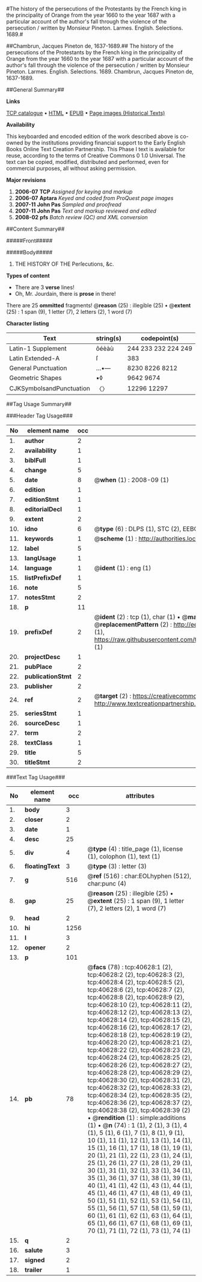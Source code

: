 #The history of the persecutions of the Protestants by the French king in the principality of Orange from the year 1660 to the year 1687 with a particular account of the author's fall through the violence of the persecution / written by Monsieur Pineton. Larmes. English. Selections. 1689.#

##Chambrun, Jacques Pineton de, 1637-1689.##
The history of the persecutions of the Protestants by the French king in the principality of Orange from the year 1660 to the year 1687 with a particular account of the author's fall through the violence of the persecution / written by Monsieur Pineton.
Larmes. English. Selections. 1689.
Chambrun, Jacques Pineton de, 1637-1689.

##General Summary##

**Links**

[TCP catalogue](http://www.ota.ox.ac.uk/tcp/)  • 
[HTML](http://tei.it.ox.ac.uk/tcp/Texts-HTML/free/A54/A54909.html)  • 
[EPUB](http://tei.it.ox.ac.uk/tcp/Texts-EPUB/free/A54/A54909.epub) • 
[Page images (Historical Texts)](https://data.historicaltexts.jisc.ac.uk/view?pubId=eebo-07944543e&pageId=eebo-07944543e-40628-1)

**Availability**

This keyboarded and encoded edition of the
	       work described above is co-owned by the institutions
	       providing financial support to the Early English Books
	       Online Text Creation Partnership. This Phase I text is
	       available for reuse, according to the terms of Creative
	       Commons 0 1.0 Universal. The text can be copied,
	       modified, distributed and performed, even for
	       commercial purposes, all without asking permission.

**Major revisions**

1. __2006-07__ __TCP__ *Assigned for keying and markup*
1. __2006-07__ __Aptara__ *Keyed and coded from ProQuest page images*
1. __2007-11__ __John Pas__ *Sampled and proofread*
1. __2007-11__ __John Pas__ *Text and markup reviewed and edited*
1. __2008-02__ __pfs__ *Batch review (QC) and XML conversion*

##Content Summary##

#####Front#####

#####Body#####

1. THE
HISTORY
OF THE
Perſecutions, &c.

**Types of content**

  * There are 3 **verse** lines!
  * Oh, Mr. Jourdain, there is **prose** in there!

There are 25 **ommitted** fragments! 
 @__reason__ (25) : illegible (25)  •  @__extent__ (25) : 1 span (9), 1 letter (7), 2 letters (2), 1 word (7)

**Character listing**


|Text|string(s)|codepoint(s)|
|---|---|---|
|Latin-1 Supplement|ôéèàù|244 233 232 224 249|
|Latin Extended-A|ſ|383|
|General Punctuation|…•—|8230 8226 8212|
|Geometric Shapes|▪◊|9642 9674|
|CJKSymbolsandPunctuation|〈〉|12296 12297|

##Tag Usage Summary##

###Header Tag Usage###

|No|element name|occ|attributes|
|---|---|---|---|
|1.|__author__|2||
|2.|__availability__|1||
|3.|__biblFull__|1||
|4.|__change__|5||
|5.|__date__|8| @__when__ (1) : 2008-09 (1)|
|6.|__edition__|1||
|7.|__editionStmt__|1||
|8.|__editorialDecl__|1||
|9.|__extent__|2||
|10.|__idno__|6| @__type__ (6) : DLPS (1), STC (2), EEBO-CITATION (1), OCLC (1), VID (1)|
|11.|__keywords__|1| @__scheme__ (1) : http://authorities.loc.gov/ (1)|
|12.|__label__|5||
|13.|__langUsage__|1||
|14.|__language__|1| @__ident__ (1) : eng (1)|
|15.|__listPrefixDef__|1||
|16.|__note__|5||
|17.|__notesStmt__|2||
|18.|__p__|11||
|19.|__prefixDef__|2| @__ident__ (2) : tcp (1), char (1)  •  @__matchPattern__ (2) : ([0-9\-]+):([0-9IVX]+) (1), (.+) (1)  •  @__replacementPattern__ (2) : http://eebo.chadwyck.com/downloadtiff?vid=$1&page=$2 (1), https://raw.githubusercontent.com/textcreationpartnership/Texts/master/tcpchars.xml#$1 (1)|
|20.|__projectDesc__|1||
|21.|__pubPlace__|2||
|22.|__publicationStmt__|2||
|23.|__publisher__|2||
|24.|__ref__|2| @__target__ (2) : https://creativecommons.org/publicdomain/zero/1.0/ (1), http://www.textcreationpartnership.org/docs/. (1)|
|25.|__seriesStmt__|1||
|26.|__sourceDesc__|1||
|27.|__term__|2||
|28.|__textClass__|1||
|29.|__title__|5||
|30.|__titleStmt__|2||


###Text Tag Usage###

|No|element name|occ|attributes|
|---|---|---|---|
|1.|__body__|3||
|2.|__closer__|2||
|3.|__date__|1||
|4.|__desc__|25||
|5.|__div__|4| @__type__ (4) : title_page (1), license (1), colophon (1), text (1)|
|6.|__floatingText__|3| @__type__ (3) : letter (3)|
|7.|__g__|516| @__ref__ (516) : char:EOLhyphen (512), char:punc (4)|
|8.|__gap__|25| @__reason__ (25) : illegible (25)  •  @__extent__ (25) : 1 span (9), 1 letter (7), 2 letters (2), 1 word (7)|
|9.|__head__|2||
|10.|__hi__|1256||
|11.|__l__|3||
|12.|__opener__|2||
|13.|__p__|101||
|14.|__pb__|78| @__facs__ (78) : tcp:40628:1 (2), tcp:40628:2 (2), tcp:40628:3 (2), tcp:40628:4 (2), tcp:40628:5 (2), tcp:40628:6 (2), tcp:40628:7 (2), tcp:40628:8 (2), tcp:40628:9 (2), tcp:40628:10 (2), tcp:40628:11 (2), tcp:40628:12 (2), tcp:40628:13 (2), tcp:40628:14 (2), tcp:40628:15 (2), tcp:40628:16 (2), tcp:40628:17 (2), tcp:40628:18 (2), tcp:40628:19 (2), tcp:40628:20 (2), tcp:40628:21 (2), tcp:40628:22 (2), tcp:40628:23 (2), tcp:40628:24 (2), tcp:40628:25 (2), tcp:40628:26 (2), tcp:40628:27 (2), tcp:40628:28 (2), tcp:40628:29 (2), tcp:40628:30 (2), tcp:40628:31 (2), tcp:40628:32 (2), tcp:40628:33 (2), tcp:40628:34 (2), tcp:40628:35 (2), tcp:40628:36 (2), tcp:40628:37 (2), tcp:40628:38 (2), tcp:40628:39 (2)  •  @__rendition__ (1) : simple:additions (1)  •  @__n__ (74) : 1 (1), 2 (1), 3 (1), 4 (1), 5 (1), 6 (1), 7 (1), 8 (1), 9 (1), 10 (1), 11 (1), 12 (1), 13 (1), 14 (1), 15 (1), 16 (1), 17 (1), 18 (1), 19 (1), 20 (1), 21 (1), 22 (1), 23 (1), 24 (1), 25 (1), 26 (1), 27 (1), 28 (1), 29 (1), 30 (1), 31 (1), 32 (1), 33 (1), 34 (1), 35 (1), 36 (1), 37 (1), 38 (1), 39 (1), 40 (1), 41 (1), 42 (1), 43 (1), 44 (1), 45 (1), 46 (1), 47 (1), 48 (1), 49 (1), 50 (1), 51 (1), 52 (1), 53 (1), 54 (1), 55 (1), 56 (1), 57 (1), 58 (1), 59 (1), 60 (1), 61 (1), 62 (1), 63 (1), 64 (1), 65 (1), 66 (1), 67 (1), 68 (1), 69 (1), 70 (1), 71 (1), 72 (1), 73 (1), 74 (1)|
|15.|__q__|2||
|16.|__salute__|3||
|17.|__signed__|2||
|18.|__trailer__|1||
